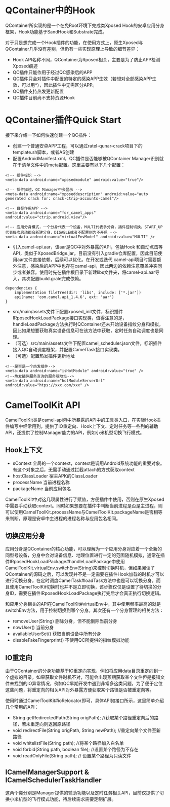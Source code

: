 # QContainer中的Hook
QContainer所实现的是一个在免Root环境下完成类Xposed Hook的安卓应用分身框架，Hook功能基于SandHook和Substrate完成。

对于只是想完成一个Hook插件的功能，在使用方式上，原生Xposed与QContainer几乎没有差别，但仍有一些实现原理上导致的细节差异：
- Hook API名称不同，QContainer为Rposed相关，主要是为了防止APP检测Xposed痕迹
- QC插件只能作用于经过QC感染后的APP
- QC插件只会对插件中配置的特定的感染APP生效（若想对全部感染APP生效，可以用*），因此插件中无需区分APP。
- QC插件支持热发更新配置 
- QC插件目前尚不支持资源Hook

# QContainer插件Quick Start
接下来介绍一下如何快速创建一个QC插件：
- 创建一个普通安卓APP工程，可以通过ratel-qunar-crack项目下的template.sh脚本，或者AS创建
- 配置AndroidManifest.xml，QC插件是否能够被QContainer Manager识别就在于清单文件中的meta配置。这里主要有以下几个配置：
```
<!-- 插件标识 -->
<meta-data android:name="xposedmodule" android:value="true"/>
        
<!-- 插件描述，QC Manager中会显示 -->
<meta-data android:name="xposeddescription" android:value="auto generated crack for: crack-ctrip-accounts-camel"/>

<!-- 目标作用APP -->
<meta-data android:name="for_camel_apps" android:value="ctrip.android.view"/>

<!-- 应用分身模式，一个分身代表一个设备，MULTI代表多分身，插件控制切换，START_UP代表每次启动都会新建分身，DISABLE或者不配置则为不开启 -->
<meta-data android:name="virtualEnvModel" android:value="MULTI" />
```
- 引入camel-api.aar，该aar是QC中对外暴露的API，包括Hook 和自动点击等API，类似于XposedBridge.jar。目前没有引入gradle仓库配置，因此目前使用aar文件直接依赖，后续可以优化。在开发或迭代 camel-api项目时需要额外注意，感染后的APP中也存在camel-api，因此两边的依赖注意覆盖冲突同步或者兼容。使用时先在插件根目录下新建libs文件夹，将camel-api.aar导入，其次配置build.grale完成依赖。
```
dependencies {
    implementation fileTree(dir: 'libs', include: ['*.jar'])
    api(name: 'com.camel.api_1.4.6', ext: 'aar')
}
```
- src/main/assets文件下配置xposed_init文件，标识插件IRposedHookLoadPackage接口实现类，值得注意的是，handleLoadPackage方法执行时QContainer还未开始设备指纹分身和模拟，因此如果想要获取真实设备信息可在该方法中获取，定时任务自动调度也是同理。
- （可选）src/main/assets文件下配置camel_scheduler.json文件，标识插件接入QC自动调度框架，并配置CamelTask接口实现类。
- （可选）配置热发插件更新地址
```
<!--是否是一个热发插件-->
<meta-data android:name="isHotModule" android:value="true" />
<!--热发插件服务查询的服务端地址-->
<meta-data android:name="hotModuleServerUrl" android:value="htps://xxx.com/xxx" />
```

# CamelToolKit API
CamelToolKit类是camel-api包中所暴露的API中的工具类入口，在实际Hook插件编写中经常用到，提供了IO重定向、Hook上下文、定时任务等一些列的辅助API，还提供了控制Manager能力的API，例如小米机型切换飞行模式。

## Hook上下文
- sContext 全局的一个context，context是调用Android系统功能的重要对象。有这个对象之后，无需手动通过拦截attach的方式获取context
- hostClassLoader 宿主APK的ClassLoader
- processName 当前进程名称
- packageName 当前应用包名

CamelToolKit中对这几项属性进行了赋值，方便插件中使用，否则在原生Xposed中需要手动获取context。同时如果想要在插件中判断当前进程是否是主进程，则可以使用CamelToolKit.processName与CamelToolKit.packageName是否相等来判断，原理是安卓中主进程的进程名称与应用包名相同。

## 切换应用分身
应用分身是QContainer的核心功能，可以理解为一个应用分身对应着一个全新的同型号设备，分身中会对设备信息、地理位置进行一定的范围随机模拟，通常在插件IRposedHookLoadPackage#handleLoadPackage中使用CamelToolKit.virtualEnv.switchEnv(String)来控制切换时机，但如果阅读了QContainer的源码之后，可以发现并不是一定需要在插件Hook加载的时机才可以进行切换分身，在定时调度CamelTask#loadTask方法中也是可以切换分身，而且使用CamelToolKit切换时也并不是立即切换，该步骤仅仅是设置了待切换的分身ID，需要在插件IRposedHookLoadPackage执行完后才会真正执行切换逻辑。

和应用分身相关的API在CamelToolKit#virtualEnv中，其中使用频率最高的就是switchEnv方法，用于控制切换到哪个分身。其次还有一个分身管理的相关方法：
- removeUser(String) 删除分身，但不能删除当前分身
- nowUser() 当前分身
- availableUserSet() 获取当前设备中所有分身
- disableFakeFingerprint() 不使用QC所提供的指纹模拟功能

## IO重定向
由于QContainer的分身功能基于IO重定向实现，例如将应用data目录重定向到一个虚拟的目录，如果获取文件时机不对，可能会出现预期获取某个文件但是报错文件未找到的IO异常情况，例如QC早期开发中遇到非常多这类问题，为了便于定位这些问题，将重定向的相关API对外暴露方便获取某个路径是否被重定向等。

使用时通过CamelToolKit#ioRelocator即可，具体API如接口所示，这里简单介绍几个常用的API：
- String getRedirectedPath(String origPath); //获取某个路径重定向后的路径，若未重定向则返回原路径
- void redirectFile(String origPath, String newPath); //重定向某个文件至新路径
- void whitelistFile(String path); //将某个路径加入白名单
- void forbid(String path, boolean file); //设置某个路径为不存在
- void readOnlyFile(String path); // 设置某个路径为只读文件

## ICamelManagerSupport & ICamelSchedulerTaskHandler
这两个类分别是Manager提供的辅助功能以及定时任务相关API，目前仅提供了切换小米机型的飞行模式功能，待后续需求需要定制扩展。
